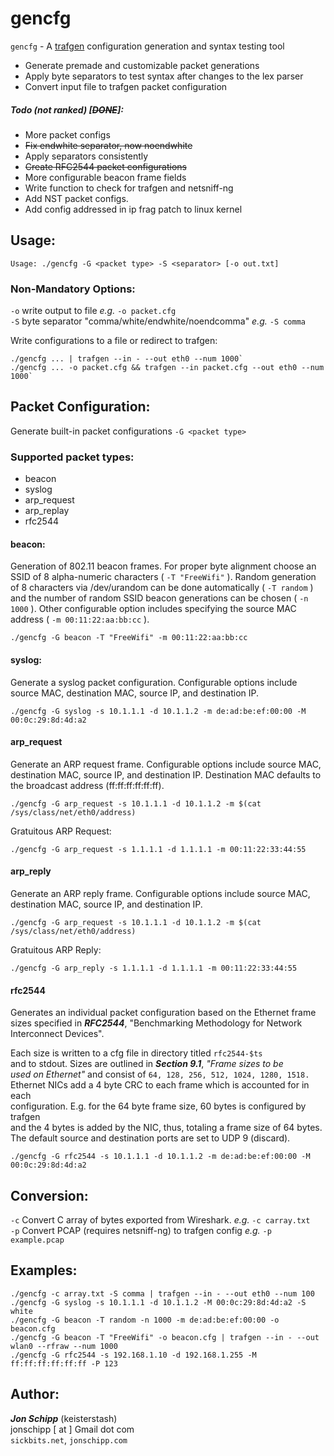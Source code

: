 # gencfg

`gencfg` - A [trafgen](https://github.com/netsniff-ng/netsniff-ng) configuration generation and syntax testing tool

   * Generate premade and customizable packet generations
   * Apply byte separators to test syntax after changes to the lex parser
   * Convert input file to trafgen packet configuration

##### Todo (not ranked) [~~DONE~~]:

   * More packet configs
   * ~~Fix endwhite separator, now noendwhite~~
   * Apply separators consistently
   * ~~Create RFC2544 packet configurations~~
   * More configurable beacon frame fields
   * Write function to check for trafgen and netsniff-ng
   * Add NST packet configs.
   * Add config addressed in ip frag patch to linux kernel

## Usage:

```shell
Usage: ./gencfg -G <packet type> -S <separator> [-o out.txt]
```

### Non-Mandatory Options:

`-o` write output to file *e.g.* `-o packet.cfg` <br>
`-S` byte separator "comma/white/endwhite/noendcomma" *e.g.* `-S comma` <br>

Write configurations to a file or redirect to trafgen:
```shell
./gencfg ... | trafgen --in - --out eth0 --num 1000`
./gencfg ... -o packet.cfg && trafgen --in packet.cfg --out eth0 --num 1000`
```

## Packet Configuration:

Generate built-in packet configurations `-G <packet type>`

### Supported packet types:

   * beacon
   * syslog
   * arp_request
   * arp_replay
   * rfc2544

#### beacon:
Generation of 802.11 beacon frames. For proper byte alignment choose
an SSID of 8 alpha-numeric characters ( `-T "FreeWifi"` ). Random
generation of 8 characters via /dev/urandom can be done automatically
( `-T random` ) and the number of random SSID beacon generations can be
chosen ( `-n 1000` ). Other configurable option includes specifying the
source MAC address ( `-m 00:11:22:aa:bb:cc` ).

```shell
./gencfg -G beacon -T "FreeWifi" -m 00:11:22:aa:bb:cc
```

#### syslog:
Generate a syslog packet configuration. Configurable options
include source MAC, destination MAC, source IP, and destination IP.

```shell
./gencfg -G syslog -s 10.1.1.1 -d 10.1.1.2 -m de:ad:be:ef:00:00 -M 00:0c:29:8d:4d:a2
```

#### arp_request
Generate an ARP request frame. Configurable options include source MAC,
destination MAC, source IP, and destination IP. Destination MAC defaults
to the broadcast address (ff:ff:ff:ff:ff:ff).

```shell
./gencfg -G arp_request -s 10.1.1.1 -d 10.1.1.2 -m $(cat /sys/class/net/eth0/address)
```

Gratuitous ARP Request:

```shell
./gencfg -G arp_request -s 1.1.1.1 -d 1.1.1.1 -m 00:11:22:33:44:55
```

#### arp_reply
Generate an ARP reply frame. Configurable options include source MAC,
destination MAC, source IP, and destination IP.

```shell
./gencfg -G arp_request -s 10.1.1.1 -d 10.1.1.2 -m $(cat /sys/class/net/eth0/address)
```

Gratuitous ARP Reply:

```shell
./gencfg -G arp_reply -s 1.1.1.1 -d 1.1.1.1 -m 00:11:22:33:44:55
```

#### rfc2544
Generates an individual packet configuration based on the Ethernet frame <br>
sizes specified in ***RFC2544***, "Benchmarking Methodology for Network Interconnect Devices". <br>

Each size is written to a cfg file in directory titled `rfc2544-$ts` <br>
and to stdout. Sizes are outlined in ***Section 9.1***, *"Frame sizes to be <br>
used on Ethernet"* and consist of `64, 128, 256, 512, 1024, 1280, 1518.` <br>
Ethernet NICs add a 4 byte CRC to each frame which is accounted for in each <br>
configuration. E.g. for the 64 byte frame size, 60 bytes is configured by trafgen <br>
and the 4 bytes is added by the NIC, thus, totaling a frame size of 64 bytes. <br>
The default source and destination ports are set to UDP 9 (discard). <br>

```shell
./gencfg -G rfc2544 -s 10.1.1.1 -d 10.1.1.2 -m de:ad:be:ef:00:00 -M 00:0c:29:8d:4d:a2
```

## Conversion:

`-c` Convert C array of bytes exported from Wireshark. *e.g.* `-c carray.txt` <br>
`-p` Convert PCAP (requires netsniff-ng) to trafgen config *e.g.* `-p example.pcap` <br>

## Examples:
```shell
./gencfg -c array.txt -S comma | trafgen --in - --out eth0 --num 100
./gencfg -G syslog -s 10.1.1.1 -d 10.1.1.2 -M 00:0c:29:8d:4d:a2 -S white
./gencfg -G beacon -T random -n 1000 -m de:ad:be:ef:00:00 -o beacon.cfg
./gencfg -G beacon -T "FreeWifi" -o beacon.cfg | trafgen --in - --out wlan0 --rfraw --num 1000
./gencfg -G rfc2544 -s 192.168.1.10 -d 192.168.1.255 -M ff:ff:ff:ff:ff:ff -P 123
```

## Author:
***Jon Schipp*** (keisterstash) <br>
jonschipp [ at ] Gmail dot com <br>
`sickbits.net`, `jonschipp.com` <br>
